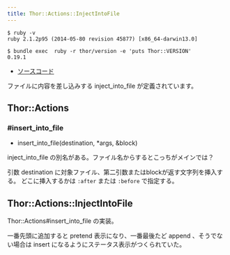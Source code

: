 ```yaml
---
title: Thor::Actions::InjectIntoFile
---
```


```
$ ruby -v
ruby 2.1.2p95 (2014-05-80 revision 45877) [x86_64-darwin13.0]
```

```
$ bundle exec  ruby -r thor/version -e 'puts Thor::VERSION'
0.19.1
```

* [ソースコード](https://github.com/erikhuda/thor/blob/v0.19.1/lib/thor/actions/inject_into_file.rb)

ファイルに内容を差し込みする inject_into_file が定義されています。

Thor::Actions
---

### #insert_into_file

* insert_into_file(destination, *args, &block)

inject_into_file の別名がある。ファイル名からするとこっちがメインでは？

引数 destination に対象ファイル、第二引数またはblockが返す文字列を挿入する。
どこに挿入するかは `:after` または `:before` で指定する。


Thor::Actions::InjectIntoFile
---

Thor::Actions#insert_into_file の実装。

一番先頭に追加すると pretend 表示になり、一番最後たど append 、そうでない場合は insert になるようにステータス表示がつくられていた。

